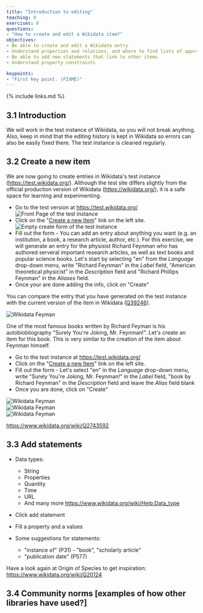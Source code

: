 ```yaml
---
title: "Introduction to editing"
teaching: 0
exercises: 0
questions:
- "How to create and edit a Wikidata item?"
objectives:
- Be able to create and edit a Wikidata entry
- Understand properties and relations, and where to find lists of approved properties and relations
- Be able to add new statements that link to other items
- Understand property constraints

keypoints:
- "First key point. (FIXME)"
---
```



{% include links.md %}

## 3.1 Introduction

We will work in the test instance of Wikidata, so you will not break anything. Also, keep in mind that the editing history is kept in Wikidata so errors can also be easily fixed there. The test instance is cleaned regularly.

## 3.2 Create a new item

We are now going to create entries in Wikidata's test instance (https://test.wikidata.org/). Although the test site differs slightly from the official production version of Wikidata (https://wikidata.org/), it is a safe space for learning and experimenting.

- Go to the test version at https://test.wikidata.org/
![Front Page of the test instance](../fig/Screenshot_test_instance_front_page.png)
- Click on the "[Create a new Item](https://test.wikidata.org/wiki/Special:NewItem)" link on the left site.
![Empty create form of the test instance](../fig/Screenshot_test_instance_empty_create_page.png)
- Fill out the form - You can add an entry about anything you want (e.g. an institution, a book, a research article, author, etc.). For this exercise, we will generate an entry for the physisist Richard Feynman who has authored serveral important research articles, as well as text books and popular science books. Let's start by selecting "en" from the *Language* drop-down menu, write "Richard Feynman" in the *Label* field, "American theoretical physicist" in the *Description* field and "Richard Phillips Feynman" in the *Aliases* field.
- Once your are done adding the info, click on "Create"

You can compare the entry that you have generated on the test instance with the current version of the item in Wikidata ([Q39246](https://www.wikidata.org/wiki/Q39246)).

![Wikidata Feyman](../fig/Screenshot_Wikidata_Richard_Feynman_excerpt.png)

One of the most famous books written by Richard Feyman is his autobiobliography "Surely You're Joking, Mr. Feynman!". Let's create an item for this book. This is very similar to the creation of the item about Feynman himself.

- Go to the test instance at https://test.wikidata.org/
- Click on the "[Create a new Item](https://test.wikidata.org/wiki/Special:NewItem)" link on the left site.
- Fill out the form - Let's select "en" in the *Language* drop-down menu, write "Surely You're Joking, Mr. Feynman!" in the *Label* field, "book by Richard Feynman" in the *Description* field and leave the *Alias* field blank
- Once you are done, click on "Create"
 
![Wikidata Feyman](../fig/Screenshot_test_instance_create_Joking.png)  
![Wikidata Feyman](../fig/Screenshot_test_instance_Joking_fresh.png)  
![Wikidata Feyman](../fig/Screenshot_Wikidata_Joking.png)  

https://www.wikidata.org/wiki/Q2743592


## 3.3 Add statements

- Data types: 
    - String
    - Properties
    - Quantity
    - Time
    - URL
    - And many more https://www.wikidata.org/wiki/Help:Data_type

- Click add statement
- Fill a property and a values

- Some suggestions for statements:
    - "instance of" (P31) - "book", "scholarly article"
    - "publication date" (P577) 

Have a look again at Origin of Species to get inspiration: https://www.wikidata.org/wiki/Q20124

## 3.4 Community norms [examples of how other libraries have used?]
